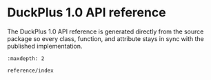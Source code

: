 # DuckPlus 1.0 API reference

The DuckPlus 1.0 API reference is generated directly from the source package so
every class, function, and attribute stays in sync with the published
implementation.

```{toctree}
:maxdepth: 2

reference/index
```
